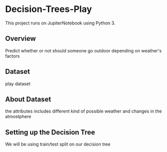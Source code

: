 # Decision-Trees-Play
This project runs on JupiterNotebook using Python 3.
## Overview
Predict whether or not should someone go outdoor depending on weather's factors
## Dataset
play dataset
## About Dataset
the attributes includes different kind of possible weather and changes in the atmostphere
## Setting up the Decision Tree
We will be using train/test split on our decision tree
